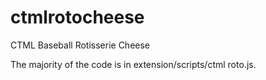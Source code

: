 ctmlrotocheese
==============

CTML Baseball Rotisserie Cheese

The majority of the code is in extension/scripts/ctml roto.js.
